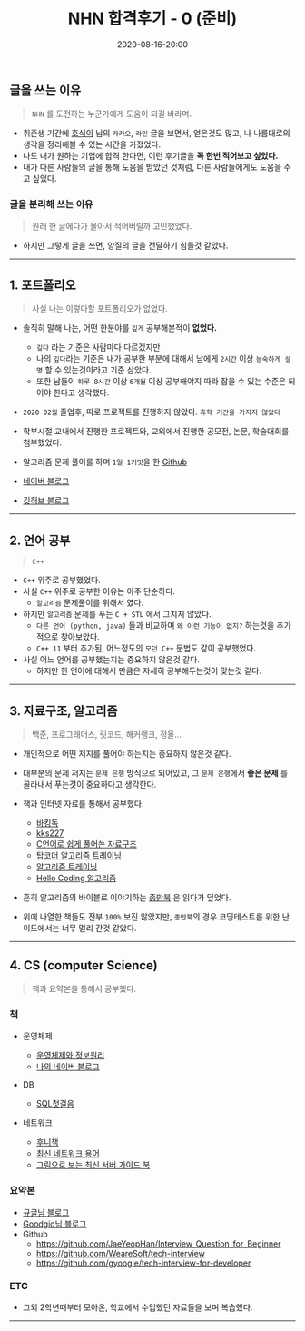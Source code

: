 ﻿---
title: NHN 합격후기 - 0 (준비)
date: 2020-08-16-20:00
categories:
- Recruit_Story

tags:
- Diary
- Recruit

photos:
- /post_images/NHN-logo.png

---

## 글을 쓰는 이유
> `NHN` 를 도전하는 누군가에게 도움이 되길 바라며.

* 취준생 기간에 [호식이](https://blog.naver.com/gngh0101/221295353117) 님의 `카카오`, `라인` 글을 보면서, 얻은것도 많고, 나 나름대로의 생각을 정리해볼 수 있는 시간을 가졌었다.
* 나도 내가 원하는 기업에 합격 한다면, 이런 후기글을 **꼭 한번 적어보고 싶었다.**
* 내가 다른 사람들의 글을 통해 도움을 받았던 것처럼, 다른 사람들에게도 도움을 주고 싶었다.

### 글을 분리해 쓰는 이유
> 원래 한 글에다가 몰아서 적어버릴까 고민했었다.

* 하지만 그렇게 글을 쓰면, 양질의 글을 전달하기 힘들것 같았다.

---

## 1. 포트폴리오
> 사실 나는 이렇다할 포트폴리오가 없었다.

* 솔직히 말해 나는, 어떤 한분야를 `깊게` 공부해본적이 **없었다.**
    * `깊다` 라는 기준은 사람마다 다르겠지만
    * 나의 `깊다`라는 기준은 내가 공부한 부분에 대해서 남에게 `2시간` 이상 `능숙하게 설명` 할 수 있는것이라고 기준 삼았다.
    * 또한 남들이 `하루 8시간` 이상 `6개월` 이상 공부해야지 따라 잡을 수 있는 수준은 되어야 한다고 생각했다.

* `2020 02월` 졸업후, 따로 프로젝트를 진행하지 않았다. `휴학 기간을 가지지 않았다`
* 학부시절 교내에서 진행한 프로젝트와, 교외에서 진행한 공모전, 논문, 학술대회를 첨부했었다.
* 알고리즘 문제 풀이를 하며 `1일 1커밋`을 한 [Github](https://github.com/UnluckyJung)
* [네이버 블로그](https://blog.naver.com/ybook2006)
* [깃허브 블로그](https://unluckyjung.github.io/)

---

## 2. 언어 공부
> `C++`

* `C++` 위주로 공부했었다.
* 사실 `C++` 위주로 공부한 이유는 아주 단순하다. 
    * `알고리즘` 문제풀이를 위해서 였다.
* 하지만 `알고리즘` 문제를 푸는 `C + STL` 에서 그치지 않았다.
    * `다른 언어 (python, java)` 들과 비교하며 `왜 이런 기능이 없지?` 하는것을 추가적으로 찾아보았다.
    * `C++ 11` 부터 추가된, 어느정도의 `모던 C++` 문법도 같이 공부했었다.
* 사실 어느 언어를 공부했는지는 중요하지 않은것 같다.
    * 하지만 한 언어에 대해서 만큼은 자세히 공부해두는것이 맞는것 같다.

---

## 3. 자료구조, 알고리즘
> 백준, 프로그래머스, 릿코드, 해커랭크, 정올...

* 개인적으로 어떤 저지를 풀어야 하는지는 중요하지 않은것 같다.
* 대부분의 문제 저지는 `문제 은행` 방식으로 되어있고, 그 `문제 은행`에서 **좋은 문제** 를 골라내서 푸는것이 중요하다고 생각한다.

* 책과 인터넷 자료를 통해서 공부했다.
    * [바킹독](https://blog.encrypted.gg/category/%EA%B0%95%EC%A2%8C/%EC%8B%A4%EC%A0%84%20%EC%95%8C%EA%B3%A0%EB%A6%AC%EC%A6%98)
    * [kks227](https://blog.naver.com/kks227)
    * [C언어로 쉽게 풀어쓴 자료구조](http://www.yes24.com/Product/Goods/69750539?OzSrank=3)
    * [탑코더 알고리즘 트레이닝](http://www.yes24.com/Product/Goods/11259881)
    * [알고리즘 트레이닝](http://www.yes24.com/Product/Goods/72274740?OzSrank=3)
    * [Hello Coding 알고리즘](http://www.yes24.com/Product/Goods/37885448?OzSrank=16)

* 흔히 알고리즘의 바이블로 이야기하는 [종만북](http://www.yes24.com/Product/Goods/8006522?OzSrank=3) 은 읽다가 덮었다.
* 위에 나열한 책들도 전부 `100%` 보진 않았지만, `종만북`의 경우 코딩테스트를 위한 난이도에서는 너무 멀리 간것 같았다.

---

## 4. CS (computer Science)
> 책과 요약본을 통해서 공부했다.

### 책
* 운영체제
    * [운영체제와 정보원리](https://book.naver.com/bookdb/book_detail.nhn?bid=4392911)
    * [나의 네이버 블로그]()

* DB
    * [SQL첫걸음](http://www.yes24.com/Product/Goods/22744867)

* 네트워크
    * [후니책](https://book.naver.com/bookdb/book_detail.nhn?bid=14068321)
    * [최신 네트워크 용어](https://book.naver.com/bookdb/book_detail.nhn?bid=11091520)
    * [그림으로 보는 최신 서버 가이드 북](https://book.naver.com/bookdb/book_detail.nhn?bid=11433282)


### 요약본

* [규글님 블로그](https://gyoogle.dev/blog/)
* [Goodgid님 블로그](https://goodgid.github.io/category/)
* Github
    * https://github.com/JaeYeopHan/Interview_Question_for_Beginner 
    * https://github.com/WeareSoft/tech-interview
    * https://github.com/gyoogle/tech-interview-for-developer

### ETC
* 그외 2학년때부터 모아온, 학교에서 수업했던 자료들을 보며 복습했다.

---
